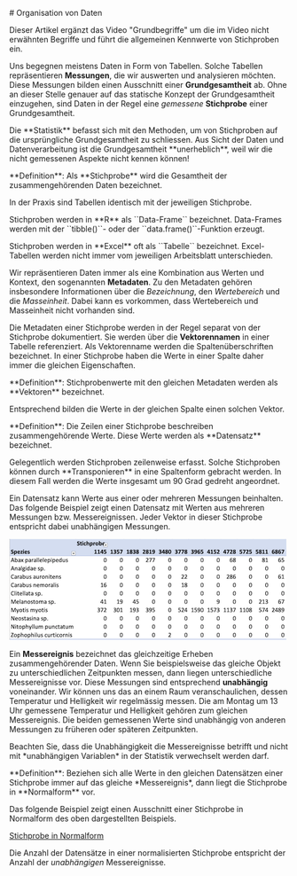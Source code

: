 # Organisation von Daten

Dieser Artikel ergänzt das Video "Grundbegriffe" um die im Video nicht erwähnten Begriffe und führt die allgemeinen Kennwerte von Stichproben ein.

Uns begegnen meistens Daten in Form von Tabellen. Solche Tabellen repräsentieren **Messungen**, die wir auswerten und analysieren möchten. Diese Messungen bilden einen Ausschnitt einer **Grundgesamtheit** ab. Ohne an dieser Stelle genauer auf das statische Konzept der Grundgesamtheit einzugehen, sind Daten in der Regel eine *gemessene* **Stichprobe** einer Grundgesamtheit.

<p class="alert alert-info" markdown="1">
Die **Statistik** befasst sich mit den Methoden, um von Stichproben auf die ursprüngliche Grundgesamtheit zu schliessen. Aus Sicht der Daten und Datenverarbeitung ist die Grundgesamtheit **unerheblich**, weil wir die nicht gemessenen Aspekte nicht kennen können!
</p>

<p class="alert alert-primary" markdown="1">
**Definition**: Als **Stichprobe** wird die Gesamtheit der zusammengehörenden Daten bezeichnet.
</p>

In der Praxis sind Tabellen identisch mit der jeweiligen Stichprobe. 

<p class="alert alert-warning" markdown="1">
Stichproben werden in **R** als ``Data-Frame`` bezeichnet. Data-Frames werden mit der ``tibble()``- oder der ``data.frame()``-Funktion erzeugt.
</p>

<p class="alert alert-warning" markdown="1">
Stichproben werden in **Excel** oft als ``Tabelle`` bezeichnet. Excel-Tabellen werden nicht immer vom jeweiligen Arbeitsblatt unterschieden.
</p>

Wir repräsentieren Daten immer als eine Kombination aus Werten und Kontext, den sogenannten **Metadaten**. Zu den Metadaten gehören insbesondere Informationen über die *Bezeichnung*, den *Wertebereich* und die *Masseinheit*. Dabei kann es vorkommen, dass Wertebereich und Masseinheit nicht vorhanden sind. 

Die Metadaten einer Stichprobe werden in der Regel separat von der Stichprobe dokumentiert. Sie werden über die **Vektorennamen** in einer Tabelle referenziert. Als Vektorenname werden die Spaltenüberschriften bezeichnet. In einer Stichprobe haben die Werte in einer Spalte daher immer die gleichen Eigenschaften. 

<p class="alert alert-primary" markdown="1">
**Definition**: Stichprobenwerte mit den gleichen Metadaten werden als **Vektoren** bezeichnet.
</p>

Entsprechend bilden die Werte in der gleichen Spalte einen solchen Vektor.

<p class="alert alert-primary" markdown="1">
**Definition**: Die Zeilen einer Stichprobe beschreiben zusammengehörende Werte. Diese Werte werden als **Datensatz** bezeichnet.
</p>

<p class="alert alert-success" markdown="1">
Gelegentlich werden Stichproben zeilenweise erfasst. Solche Stichproben können durch **Transponieren** in eine Spaltenform gebracht werden. In diesem Fall werden die Werte insgesamt um 90 Grad gedreht angeordnet.
</p>

Ein Datensatz kann Werte aus einer oder mehreren Messungen beinhalten. Das folgende Beispiel zeigt einen Datensatz mit Werten aus mehreren Messungen bzw. Messereignissen. Jeder Vektor in dieser Stichprobe entspricht dabei unabhängigen Messungen. 

<img src="https://github.com/dxiai/ct-resourcen/raw/main/bilder/stichprobe_nicht_normal.png" alt="Stichprobe mit mehreren Messereignissen pro Datensatz" width="500" height="182" class="img-responsive atto_image_button_text-bottom">

Ein **Messereignis** bezeichnet das gleichzeitige Erheben zusammengehörender Daten. Wenn Sie beispielsweise das gleiche Objekt zu unterschiedlichen Zeitpunkten messen, dann liegen unterschiedliche Messereignisse vor. Diese Messungen sind entsprechend **unabhängig** voneinander. Wir können uns das an einem Raum veranschaulichen, dessen Temperatur und Helligkeit wir regelmässig messen. Die am Montag um 13 Uhr gemessene Temperatur und Helligkeit gehören zum gleichen Messereignis. Die beiden gemessenen Werte sind unabhängig von anderen Messungen zu früheren oder späteren Zeitpunkten.

<p class="alert alert-warning" markdown="1">
Beachten Sie, dass die Unabhängigkeit die Messereignisse betrifft und nicht mit *unabhängigen Variablen* in der Statistik verwechselt werden darf.
</p> 

<p class="alert alert-primary" markdown="1">
**Definition**: Beziehen sich alle Werte in den gleichen Datensätzen einer Stichprobe immer auf das gleiche *Messereignis*, dann liegt die Stichprobe in **Normalform** vor.
</p>

Das folgende Beispiel zeigt einen Ausschnitt einer Stichprobe in Normalform des oben dargestellten Beispiels.

[Stichprobe in Normalform](https://github.com/dxiai/ct-resourcen/blob/main/bilder/stichprobe_normalform.png?raw=true)

Die Anzahl der Datensätze in einer normalisierten Stichprobe entspricht der Anzahl der *unabhängigen* Messereignisse.
